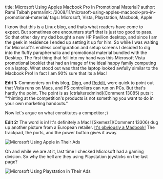 title: Microsoft Using Apples Macbook Pro In Promotional Material?
author: Rami Taibah 
permalink: /2008/11/microsoft-using-apples-macbook-pro-in-promotional-material/
tags: Microsoft, Vista, Playstation, Macbook, Apple

I know that this is a Linux blog, and thats what readers have come to expect. But sometimes one encounters stuff that is just too good to pass. So that other day my dad bought a new HP Pavilion desktop, and since I am the geek in residence I ended up setting it up for him. So while I was waiting for Microsoft's endless configuration and setup screens I decided to dig into the fluffy paraphernalia  and promotional material bundled with the Desktop. The first thing that fell into my hand was this Microsoft Vista promotional booklet that had an image of the ideal happy family computing on a laptop. What stood out was that the laptop looked awfully similar to the Macbook Pro! In fact I am 90% sure that its a Mac!

**Edit 1:** Commenters on this blog, [Digg](http://digg.com/apple/WTF_Is_It_Just_Me_or_Is_That_a_Mac_In_A_Vista_Ad?OTC-kff), and [Reddit](http://www.reddit.com/r/WTF/comments/7drnv/wtf_is_it_just_me_or_is_that_a_mac_in_a_vista_ad/?already_submitted=true), were quick to point out that Vista runs on Macs, and PS controllers can run on PCs. But that's hardly the point. The point is as [ctrlalteredmind](Comment 13085) puts it "\*hinting at the competition's products is not something you want to do in your own marketing handouts."

Now let's argue on what constitutes a competitor ;)

**Edit 2:** The word is in! It's definitely a Mac! [Skemez1](Comment 13306) dug up another picture from a European retailer. [It's obviously a Macbook!](http://www.millionenrente.com/gewinnspiel/game/img/192/start.jpg) The trackpad, the ports, and the power button gives it away.

![Microsoft Using Apple in Their Ads]({filename}/images/microsoft-using-apple-in-their-ads-2.jpg)

Oh and while we are at it, last time I checked Microsoft had a gaming division. So why the hell are they using Playstation joysticks on the last page?

![Microsoft Using Playstation in Their Ads]({filename}/images/microsoft-using-playstation-in-their-ads.jpg)

